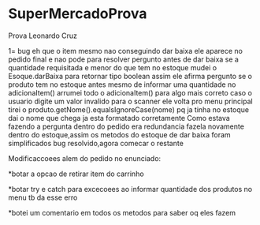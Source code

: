 # SuperMercadoProva
Prova Leonardo Cruz

1= bug eh que o item mesmo nao conseguindo dar baixa ele aparece no pedido final e nao pode
para resolver pergunto antes de dar baixa se a quantidade requisitada e menor do que tem no estoque
mudei o Esoque.darBaixa para retornar tipo boolean assim ele afirma 
pergunto se o produto tem no estoque antes mesmo de informar uma quantidade no adicionaItem()
arrumei todo o adicionaItem() para algo mais correto
caso o usuario digite um valor invalido para o scanner ele volta pro menu principal
tirei o produto.getNome().equalsIgnoreCase(nome) pq ja tinha no estoque dai o nome que chega ja esta formatado corretamente
Como estava fazendo a pergunta dentro do pedido era redundancia fazela novamente dentro do estoque,assim os metodos do estoque
de dar baixa foram simplificados
bug resolvido,agora comecar o restante





Modificaccoees alem do pedido no enunciado:

*botar a opcao de retirar item do carrinho

*botar try e catch para excecoees ao informar 
quantidade dos produtos no menu tb da esse erro

*botei um comentario em todos os metodos para saber oq eles fazem



